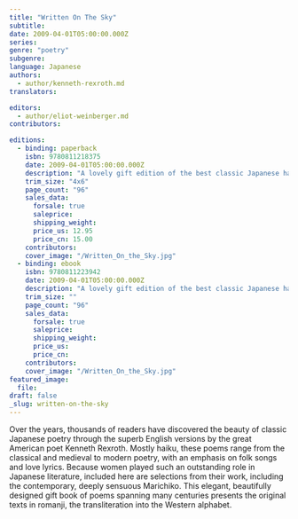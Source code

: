 ```yaml
---
title: "Written On The Sky"
subtitle:
date: 2009-04-01T05:00:00.000Z
series:
genre: "poetry"
subgenre:
language: Japanese
authors:
  - author/kenneth-rexroth.md
translators:

editors:
  - author/eliot-weinberger.md
contributors:

editions:
  - binding: paperback
    isbn: 9780811218375
    date: 2009-04-01T05:00:00.000Z
    description: "A lovely gift edition of the best classic Japanese haiku, incomparably translated by Kenneth Rexroth. "
    trim_size: "4x6"
    page_count: "96"
    sales_data:
      forsale: true
      saleprice:
      shipping_weight:
      price_us: 12.95
      price_cn: 15.00
    contributors:
    cover_image: "/Written_On_the_Sky.jpg"
  - binding: ebook
    isbn: 9780811223942
    date: 2009-04-01T05:00:00.000Z
    description: "A lovely gift edition of the best classic Japanese haiku, incomparably translated by Kenneth Rexroth. "
    trim_size: ""
    page_count: "96"
    sales_data:
      forsale: true
      saleprice:
      shipping_weight:
      price_us:
      price_cn:
    contributors:
    cover_image: "/Written_On_the_Sky.jpg"
featured_image:
  file:
draft: false
_slug: written-on-the-sky
---
```


Over the years, thousands of readers have discovered the beauty of classic Japanese poetry through the superb English versions by the great American poet Kenneth Rexroth. Mostly haiku, these poems range from the classical and medieval to modern poetry, with an emphasis on folk songs and love lyrics. Because women played such an outstanding role in Japanese literature, included here are selections from their work, including the contemporary, deeply sensuous Marichiko. This elegant, beautifully designed gift book of poems spanning many centuries presents the original texts in romanji, the transliteration into the Western alphabet.

